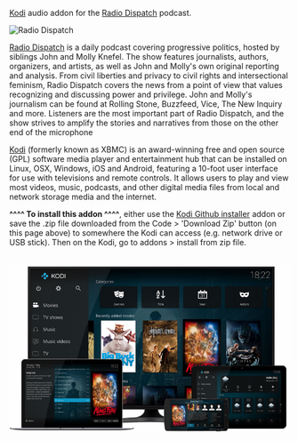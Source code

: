 <a href="https://www.kodi.tv">Kodi</a> audio addon for the <a href="https://theradiodispatch.com/">Radio Dispatch</a> podcast.<br>

<img src="https://btrtoday.sfo2.digitaloceanspaces.com/uploads/og_RadioDispatch2017.png" width="400" height="400" alt="Radio Dispatch"><br>

<a href="http://theradiodispatch.com/">Radio Dispatch</a> is a daily podcast covering progressive politics, hosted by siblings John and Molly Knefel. The show features journalists, authors, organizers, and artists, as well as John and Molly's own original reporting and analysis. From civil liberties and privacy to civil rights and intersectional feminism, Radio Dispatch covers the news from a point of view that values recognizing and discussing power and privilege. John and Molly's journalism can be found at Rolling Stone, Buzzfeed, Vice, The New Inquiry and more. Listeners are the most important part of Radio Dispatch, and the show strives to amplify the stories and narratives from those on the other end of the microphone<br>

<a href="https://www.kodi.tv">Kodi</a> (formerly known as XBMC) is an award-winning free and open source (GPL) software media player and entertainment hub that can be installed on Linux, OSX, Windows, iOS and Android, featuring a 10-foot user interface for use with televisions and remote controls. It allows users to play and view most videos, music, podcasts, and other digital media files from local and network storage media and the internet.<br>

<b>^^^^ To install this addon ^^^^</b>, either use the <a href="https://www.tvaddons.co/github-browser-kodi/">Kodi Github installer</a> addon or save the .zip file downloaded from the Code > 'Download Zip' button (on this page above) to somewhere the Kodi can access (e.g. network drive or USB stick). Then on the Kodi, go to addons > install from zip file.<br>

<br><a href="https://www.kodi.tv"><img src="https://github.com/leopheard/Audio-Podcasts/blob/master/resources/media/about--devices.jpg?raw=true">
